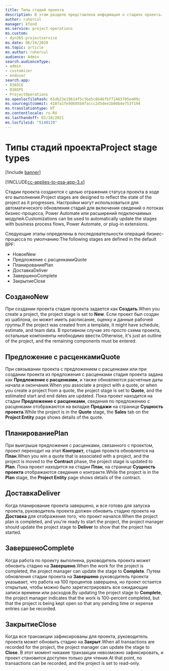 ```yaml
---
title: Типы стадий проекта
description: В этом разделе представлена информация о стадиях проекта.
author: ruhercul
manager: kfend
ms.service: project-operations
ms.custom:
- dyn365-projectservice
ms.date: 06/19/2020
ms.topic: article
ms.author: ruhercul
audience: Admin
search.audienceType:
- admin
- customizer
- enduser
search.app:
- D365CE
- D365PS
- ProjectOperations
ms.openlocfilehash: 61db23e19614f5c3be5c8b46fbf72463705e409c
ms.sourcegitcommit: 418fa1fe9d605b8faccc2d5dee1b04b4e753f194
ms.translationtype: HT
ms.contentlocale: ru-RU
ms.lasthandoff: 02/10/2021
ms.locfileid: "5148119"
---
```

# <a name="project-stage-types"></a><span data-ttu-id="a4309-103">Типы стадий проекта</span><span class="sxs-lookup"><span data-stu-id="a4309-103">Project stage types</span></span> 

[!include [banner](../includes/psa-now-project-operations.md)]

[!INCLUDE[cc-applies-to-psa-app-3.x](../includes/cc-applies-to-psa-app-3x.md)]

<span data-ttu-id="a4309-104">Стадии проекта создаются с целью отражения статуса проекта в ходе его выполнения.</span><span class="sxs-lookup"><span data-stu-id="a4309-104">Project stages are designed to reflect the state of the project as it progresses.</span></span> <span data-ttu-id="a4309-105">Настройки могут использоваться для автоматического обновления стадий для включения сведений о потоках бизнес-процесса, Power Automate или расширений подключаемых модулей.</span><span class="sxs-lookup"><span data-stu-id="a4309-105">Customizations can be used to automatically update the stages with business process flows, Power Automate, or plug-in extensions.</span></span>

<span data-ttu-id="a4309-106">Следующие этапы определены в последовательности операций бизнес-процесса по умолчанию:</span><span class="sxs-lookup"><span data-stu-id="a4309-106">The following stages are defined in the default BPF:</span></span>

- <span data-ttu-id="a4309-107">Новое</span><span class="sxs-lookup"><span data-stu-id="a4309-107">New</span></span>
- <span data-ttu-id="a4309-108">Предложение с расценками</span><span class="sxs-lookup"><span data-stu-id="a4309-108">Quote</span></span>
- <span data-ttu-id="a4309-109">Планирование</span><span class="sxs-lookup"><span data-stu-id="a4309-109">Plan</span></span>
- <span data-ttu-id="a4309-110">Доставка</span><span class="sxs-lookup"><span data-stu-id="a4309-110">Deliver</span></span>
- <span data-ttu-id="a4309-111">Завершено</span><span class="sxs-lookup"><span data-stu-id="a4309-111">Complete</span></span>
- <span data-ttu-id="a4309-112">Закрытие</span><span class="sxs-lookup"><span data-stu-id="a4309-112">Close</span></span> 

## <a name="new"></a><span data-ttu-id="a4309-113">Создано</span><span class="sxs-lookup"><span data-stu-id="a4309-113">New</span></span>

<span data-ttu-id="a4309-114">При создании проекта стадия проекта задается как **Создать**.</span><span class="sxs-lookup"><span data-stu-id="a4309-114">When you create a project, the project stage is set to **New**.</span></span> <span data-ttu-id="a4309-115">Если проект был создан из шаблона, он может иметь расписание, оценку и данные рабочей группы.</span><span class="sxs-lookup"><span data-stu-id="a4309-115">If the project was created from a template, it might have schedule, estimate, and team data.</span></span> <span data-ttu-id="a4309-116">В противном случае это просто схема проекта, остальные компоненты необходимо ввести.</span><span class="sxs-lookup"><span data-stu-id="a4309-116">Otherwise, it's just an outline of the project, and the remaining components must be entered.</span></span>

## <a name="quote"></a><span data-ttu-id="a4309-117">Предложение с расценками</span><span class="sxs-lookup"><span data-stu-id="a4309-117">Quote</span></span>

<span data-ttu-id="a4309-118">При связывании проекта с предложением с расценками или при создании проекта из предложения с расценками стадия проекта задана как **Предложение с расценками**, и также обновляются расчетные даты начала и окончания.</span><span class="sxs-lookup"><span data-stu-id="a4309-118">When you associate a project with a quote, or when you create a project from a quote, the project stage is set to **Quote**, and the estimated start and end dates are updated.</span></span> <span data-ttu-id="a4309-119">Пока проект находится на стадии **Предложение с расценками**, сведения по предложению с расценками отображаются на вкладке **Продажи** на странице **Сущность проекта**.</span><span class="sxs-lookup"><span data-stu-id="a4309-119">While the project is in the **Quote** stage, the **Sales** tab on the **Project Entity** page shows details of the quote.</span></span>

## <a name="plan"></a><span data-ttu-id="a4309-120">Планирование</span><span class="sxs-lookup"><span data-stu-id="a4309-120">Plan</span></span>

<span data-ttu-id="a4309-121">При выигрыше предложения с расценками, связанного с проектом, проект переходит на этап **Контракт**, стадия проекта обновляется на **План**.</span><span class="sxs-lookup"><span data-stu-id="a4309-121">When you win a quote that is associated with a project, and the project is moved to the **Contract** phase, the project stage is updated to **Plan**.</span></span> <span data-ttu-id="a4309-122">Пока проект находится на стадии **План**, на странице **Сущность проекта** отображаются сведения о контракте.</span><span class="sxs-lookup"><span data-stu-id="a4309-122">While the project is in the **Plan** stage, the **Project Entity** page shows details of the contract.</span></span>

## <a name="deliver"></a><span data-ttu-id="a4309-123">Доставка</span><span class="sxs-lookup"><span data-stu-id="a4309-123">Deliver</span></span>

<span data-ttu-id="a4309-124">Когда планирование проекта завершено, и все готово для запуска проекта, руководитель проекта должен обновить стадию проекта на **Доставка** для отображения того, что проект начался.</span><span class="sxs-lookup"><span data-stu-id="a4309-124">When the project plan is completed, and you're ready to start the project, the project manager should update the project stage to **Deliver** to show that the project has started.</span></span>

## <a name="complete"></a><span data-ttu-id="a4309-125">Завершено</span><span class="sxs-lookup"><span data-stu-id="a4309-125">Complete</span></span> 

<span data-ttu-id="a4309-126">Когда работа по проекту выполнена, руководитель проекта может обновить стадию на **Завершено**.</span><span class="sxs-lookup"><span data-stu-id="a4309-126">When the work for the project is completed, the project manager can update the stage to **Complete**.</span></span> <span data-ttu-id="a4309-127">Путем обновления стадии проекта на **Завершено** руководитель проекта указывает, что работа на 100 процентов завершена, но проект остается открытым, чтобы можно было зарегистрировать все ожидающие записи времени или расходов.</span><span class="sxs-lookup"><span data-stu-id="a4309-127">By updating the project stage to **Complete**, the project manager indicates that the work is 100-percent completed, but that the project is being kept open so that any pending time or expense entries can be recorded.</span></span>

## <a name="close"></a><span data-ttu-id="a4309-128">Закрытие</span><span class="sxs-lookup"><span data-stu-id="a4309-128">Close</span></span>

<span data-ttu-id="a4309-129">Когда все транзакции зафиксированы для проекта, руководитель проекта может обновить стадию на **Закрыт**.</span><span class="sxs-lookup"><span data-stu-id="a4309-129">When all transactions are recorded for the project, the project manager can update the stage to **Close**.</span></span> <span data-ttu-id="a4309-130">В этот момент никакие транзакции невозможно зафиксировать, и проект становится доступен только для чтения.</span><span class="sxs-lookup"><span data-stu-id="a4309-130">At that point, no transactions can be recorded, and the project is set to read-only.</span></span>
